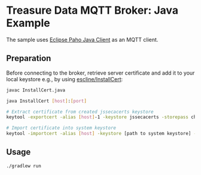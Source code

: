 # Treasure Data MQTT Broker: Java Example

The sample uses [Eclipse Paho Java Client](https://www.eclipse.org/paho/clients/java/) as an MQTT client.

## Preparation

Before connecting to the broker, retrieve server certificate and add it to your local keystore e.g., by using [escline/InstallCert](https://github.com/escline/InstallCert):

```sh
javac InstallCert.java

java InstallCert [host]:[port]

# Extract certificate from created jssecacerts keystore
keytool -exportcert -alias [host]-1 -keystore jssecacerts -storepass changeit -file [host].cer

# Import certificate into system keystore
keytool -importcert -alias [host] -keystore [path to system keystore] -storepass changeit -file [host].cer
```

## Usage

```sh
./gradlew run
```